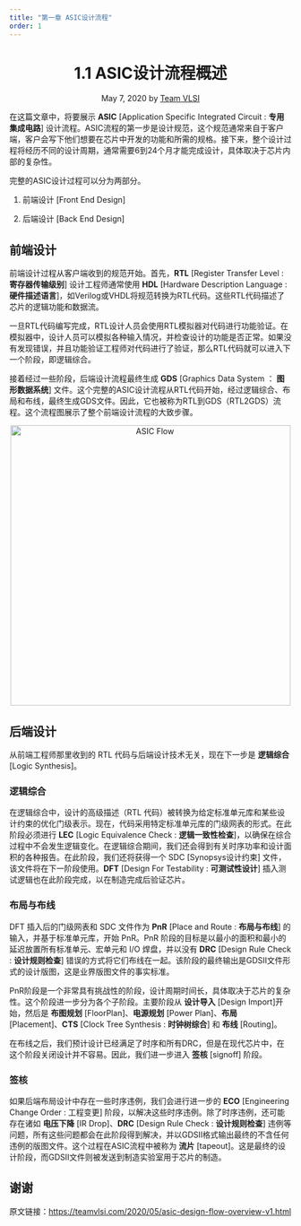 ```yaml
---
title: "第一章 ASIC设计流程"
order: 1
---
```

<h1 style="text-align: center;">1.1 ASIC设计流程概述</h1>
<p style="text-align: center;">May 7, 2020 by <a href="https://teamvlsi.com/author/team-vlsi">Team VLSI</a></p>


在这篇文章中，将要展示 **ASIC** [Application Specific Integrated Circuit : **专用集成电路**] 设计流程。ASIC流程的第一步是设计规范，这个规范通常来自于客户端，客户会写下他们想要在芯片中开发的功能和所需的规格。接下来，整个设计过程将经历不同的设计周期，通常需要6到24个月才能完成设计，具体取决于芯片内部的复杂性。


完整的ASIC设计过程可以分为两部分。

1. 前端设计 [Front End Design]

2. 后端设计 [Back End Design]

## 前端设计

前端设计过程从客户端收到的规范开始。首先，**RTL** [Register Transfer Level : **寄存器传输级别**] 设计工程师通常使用 **HDL** [Hardware Description Language : **硬件描述语言**]，如Verilog或VHDL将规范转换为RTL代码。这些RTL代码描述了芯片的逻辑功能和数据流。

一旦RTL代码编写完成，RTL设计人员会使用RTL模拟器对代码进行功能验证。在模拟器中，设计人员可以模拟各种输入情况，并检查设计的功能是否正常。如果没有发现错误，并且功能验证工程师对代码进行了验证，那么RTL代码就可以进入下一个阶段，即逻辑综合。

接着经过一些阶段，后端设计流程最终生成 **GDS** [Graphics Data System ： **图形数据系统**] 文件。这个完整的ASIC设计流程从RTL代码开始，经过逻辑综合、布局和布线，最终生成GDS文件。因此，它也被称为RTL到GDS（RTL2GDS）流程。这个流程图展示了整个前端设计流程的大致步骤。

<div style="text-align:center;">
  <img src="asic_flow1.png" alt="ASIC Flow" width="500" />
</div>

## 后端设计

从前端工程师那里收到的 RTL 代码与后端设计技术无关，现在下一步是 **逻辑综合** [Logic Synthesis]。

### 逻辑综合

在逻辑综合中，设计的高级描述（RTL 代码）被转换为给定标准单元库和某些设计约束的优化门级表示。现在，代码采用特定标准单元库的门级网表的形式。在此阶段必须进行 **LEC** [Logic Equivalence Check : **逻辑一致性检查**]，以确保在综合过程中不会发生逻辑变化。在逻辑综合期间，我们还会得到有关时序功率和设计面积的各种报告。在此阶段，我们还将获得一个 SDC [Synopsys设计约束] 文件，该文件将在下一阶段使用。**DFT** [Design For Testability : **可测试性设计**] 插入测试逻辑也在此阶段完成，以在制造完成后验证芯片。

### 布局与布线

DFT 插入后的门级网表和 SDC 文件作为 **PnR** [Place and Route : **布局与布线**] 的输入，并基于标准单元库，开始 PnR。PnR 阶段的目标是以最小的面积和最小的延迟放置所有标准单元、宏单元和 I/O 焊盘，并以没有 **DRC** [Design Rule Check : **设计规则检查**] 错误的方式将它们布线在一起。该阶段的最终输出是GDSII文件形式的设计版图，这是业界版图文件的事实标准。

PnR阶段是一个非常具有挑战性的阶段，设计周期时间长，具体取决于芯片的复杂性。这个阶段进一步分为各个子阶段。主要阶段从 **设计导入** [Design Import]开始，然后是 **布图规划** [FloorPlan]、**电源规划** [Power Plan]、**布局** [Placement]、**CTS** [Clock Tree Synthesis : **时钟树综合**] 和 **布线** [Routing]。

在布线之后，我们预计设计已经满足了时序和所有DRC，但是在现代芯片中，在这个阶段关闭设计并不容易。因此，我们进一步进入 **签核** [signoff] 阶段。

### 签核

如果后端布局设计中存在一些时序违例，我们会进行进一步的 **ECO** [Engineering Change Order : 工程变更] 阶段，以解决这些时序违例。除了时序违例，还可能存在诸如 **电压下降** [IR Drop]、**DRC** [Design Rule Check : **设计规则检查**] 违例等问题，所有这些问题都会在此阶段得到解决，并以GDSII格式输出最终的不含任何违例的版图文件。这个过程在ASIC流程中被称为 **流片** [tapeout]。这是最终的设计阶段，而GDSII文件则被发送到制造实验室用于芯片的制造。

## 谢谢

原文链接：https://teamvlsi.com/2020/05/asic-design-flow-overview-v1.html
